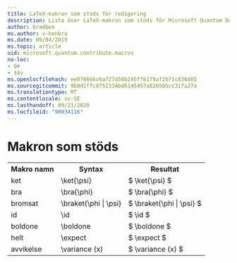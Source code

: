 ```yaml
---
title: LaTeX-makron som stöds för redigering
description: Lista över LaTeX-makron som stöds för Microsoft Quantum Development Kit-dokumentationen.
author: bradben
ms.author: v-benbra
ms.date: 09/04/2019
ms.topic: article
uid: microsoft.quantum.contribute.macros
no-loc:
- Q#
- $$v
ms.openlocfilehash: ee078666c6a727d50b295ff6179af2b71c836d85
ms.sourcegitcommit: 9b0d1ffc8752334bd6145457a826505cc31fa27a
ms.translationtype: MT
ms.contentlocale: sv-SE
ms.lasthandoff: 09/21/2020
ms.locfileid: "90834116"
---
```

# <a name="supported-macros"></a>Makron som stöds

<table>
<tr><th>Makro namn</th><th>Syntax</th><th>Resultat</th></tr>
<tr><td>ket</td><td>\ket{\psi}</td><td>$ \ket{\psi} $</td></tr>
<tr><td>bra</td><td>\bra{\phi}</td><td>$ \bra{\phi} $</td></tr>
<tr><td>bromsat</td><td>\braket{\phi | \psi}</td><td>$ \braket{\phi | \psi} $</td></tr>
<tr><td>id</td><td>\id</td><td>$ \id $</td></tr>
<tr><td>boldone</td><td>\boldone</td><td>$ \boldone $</td></tr>
<tr><td>helt</td><td>\expect</td><td>$ \expect $</td></tr>
<tr><td>avvikelse</td><td>\variance (x)</td><td>$ \variance (x) $</td></tr>
</table>